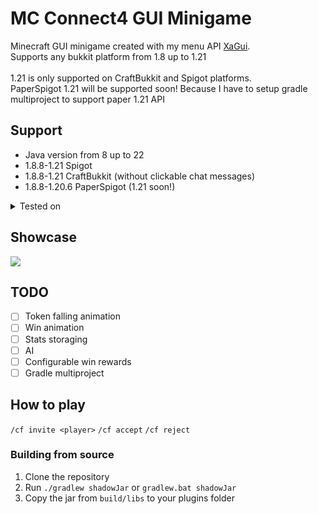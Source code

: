 # MC Connect4 GUI Minigame

Minecraft GUI minigame created with my menu API [XaGui](https://xagui.xap3y.eu/docs/). \
Supports any bukkit platform from 1.8 up to 1.21 \
 \
1.21 is only supported on CraftBukkit and Spigot platforms. \
PaperSpigot 1.21 will be supported soon! Because I have to setup gradle multiproject to support paper 1.21 API

## Support
- Java version from 8 up to 22
- 1.8.8-1.21 Spigot
- 1.8.8-1.21 CraftBukkit (without clickable chat messages)
- 1.8.8-1.20.6 PaperSpigot (1.21 soon!)

<details>
<summary>Tested on</summary>

- 1.8.8 Spigot, CraftBukkit, PaperSpigot (java 8)
- 1.21 Spigot, CraftBukkit (java 21, 22)
- 1.20.6 PaperSpigot (java 17)
- 1.16.5 PaperSpigot (java 11)
- 1.12.2 PaperSpigot (java 11)
- 1.13.2 PaperSpigot (java 11)
</details>

## Showcase 

<img src="https://xap3y.eu/static/con4.png">

## TODO
- [ ] Token falling animation
- [ ] Win animation
- [ ] Stats storaging
- [ ] AI
- [ ] Configurable win rewards
- [ ] Gradle multiproject

## How to play

`/cf invite <player>`
`/cf accept`
`/cf reject`

### Building from source
1. Clone the repository
2. Run `./gradlew shadowJar` or `gradlew.bat shadowJar`
3. Copy the jar from `build/libs` to your plugins folder
